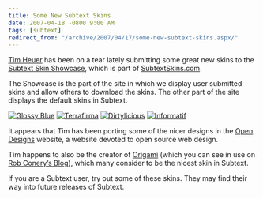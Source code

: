 ```yaml
---
title: Some New Subtext Skins
date: 2007-04-18 -0800 9:00 AM
tags: [subtext]
redirect_from: "/archive/2007/04/17/some-new-subtext-skins.aspx/"
---
```


[Tim Heuer](http://timheuer.com/blog/ "Tim Heuer’s Blog") has been on a
tear lately submitting some great new skins to the [Subtext Skin
Showcase](http://subtextskins.com/Home/SkinShowcase/tabid/156/Default.aspx "Subtext Skin Showcase"),
which is part of
[SubtextSkins.com](http://subtextskins.com/ "Subtext Skins Site").

The Showcase is the part of the site in which we display user submitted
skins and allow others to download the skins. The other part of the site
displays the default skins in Subtext.

[![Glossy
Blue](https://haacked.com/images/haacked_com/WindowsLiveWriter/SomeNewSubtextSkins_1030/glossyblue.jpg)](https://haacked.com/images/haacked_com/WindowsLiveWriter/SomeNewSubtextSkins_1030/glossyblue1.jpg "Glossy Blue")
[![Terrafirma](https://haacked.com/images/haacked_com/WindowsLiveWriter/SomeNewSubtextSkins_1030/terrafirma.jpg)](https://haacked.com/images/haacked_com/WindowsLiveWriter/SomeNewSubtextSkins_1030/terrafirma1.jpg "Terra Firma")
[![Dirtylicious](https://haacked.com/images/haacked_com/WindowsLiveWriter/SomeNewSubtextSkins_1030/dirtylicious.jpg)](https://haacked.com/images/haacked_com/WindowsLiveWriter/SomeNewSubtextSkins_1030/dirtylicious1.jpg "Dirtylicious")
[![Informatif](https://haacked.com/images/haacked_com/WindowsLiveWriter/SomeNewSubtextSkins_1030/informatif.jpg)](https://haacked.com/images/haacked_com/WindowsLiveWriter/SomeNewSubtextSkins_1030/informatif1.jpg "Informatif")

It appears that Tim has been porting some of the nicer designs in the
[Open Designs](http://opendesigns.org/ "Open Source Website Designers")
website, a website devoted to open source web design.

Tim happens to also be the creator of
[Origami](http://www.subtextskins.com/tabid/155/grm2id/1/Default.aspx "Origami")
(which you can see in use on [Rob Conery’s
Blog](http://blog.wekeroad.com/ "Rob Conery’s Blog")), which many
consider to be the nicest skin in Subtext.

If you are a Subtext user, try out some of these skins. They may find
their way into future releases of Subtext.

